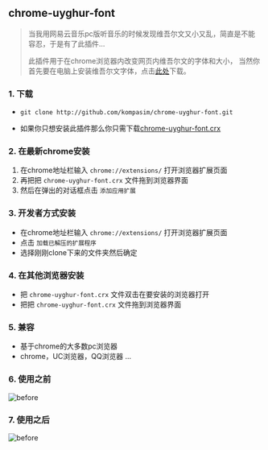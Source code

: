 ## chrome-uyghur-font




> 当我用网易云音乐pc版听音乐的时候发现维吾尔文又小又乱，简直是不能容忍，于是有了此插件...
>
> 此插件用于在chrome浏览器内改变网页内维吾尔文的字体和大小，
> 当然你首先要在电脑上安装维吾尔文字体，点击[此处](http://ime.izda.com/)下载。




### 1. 下载

* `git clone http://github.com/kompasim/chrome-uyghur-font.git`

* 如果你只想安装此插件那么你只需下载[chrome-uyghur-font.crx](http://github.com/kompasim/chrome-uyghur-font)

### 2. 在最新chrome安装

1. 在chrome地址栏输入 `chrome://extensions/` 打开浏览器扩展页面
2. 再把把 `chrome-uyghur-font.crx` 文件拖到浏览器界面
3. 然后在弹出的对话框点击 `添加应用扩展`


### 3. 开发者方式安装

* 在chrome地址栏输入 `chrome://extensions/` 打开浏览器扩展页面
* 点击 `加载已解压的扩展程序`
* 选择刚刚clone下来的文件夹然后确定


### 4. 在其他浏览器安装

* 把 `chrome-uyghur-font.crx` 文件双击在要安装的浏览器打开
* 把把 `chrome-uyghur-font.crx` 文件拖到浏览器界面



### 5. 兼容

* 基于chrome的大多数pc浏览器
* chrome，UC浏览器，QQ浏览器 ...


### 6. 使用之前

![before](https://raw.githubusercontent.com/kompasim/chrome-uyghur-font/master/images/before.png)

### 7. 使用之后

![before](https://raw.githubusercontent.com/kompasim/chrome-uyghur-font/master/images/after.png)
